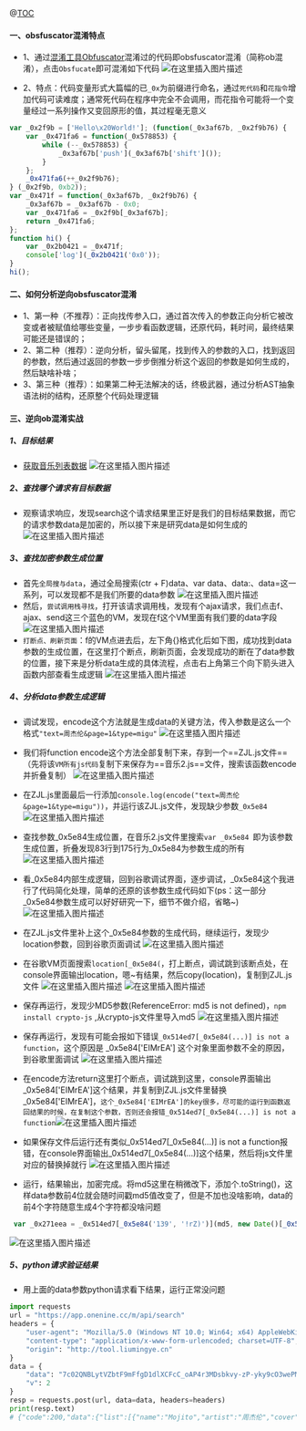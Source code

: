 @[TOC](目录)
#### 一、obsfuscator混淆特点
- 1、通过[混淆工具Obfuscator](https://obfuscator.io/)混淆过的代码即obsfuscator混淆（简称ob混淆），点击`Obsfucate`即可混淆如下代码
![在这里插入图片描述](https://img-blog.csdnimg.cn/20200927082128390.png?x-oss-process=image/watermark,type_ZmFuZ3poZW5naGVpdGk,shadow_10,text_aHR0cHM6Ly9ibG9nLmNzZG4ubmV0L3dlaXhpbl80MzQxMTU4NQ==,size_16,color_FFFFFF,t_70#pic_center)

- 2、特点：代码变量形式大篇幅的已`_0x`为前缀进行命名，通过`死代码`和`花指令`增加代码可读难度；通常死代码在程序中完全不会调用，而花指令可能将一个变量经过一系列操作又变回原形的值，其过程毫无意义
```javascript
var _0x2f9b = ['Hello\x20World!']; (function(_0x3af67b, _0x2f9b76) {
    var _0x471fa6 = function(_0x578853) {
        while (--_0x578853) {
            _0x3af67b['push'](_0x3af67b['shift']());
        }
    };
    _0x471fa6(++_0x2f9b76);
} (_0x2f9b, 0xb2));
var _0x471f = function(_0x3af67b, _0x2f9b76) {
    _0x3af67b = _0x3af67b - 0x0;
    var _0x471fa6 = _0x2f9b[_0x3af67b];
    return _0x471fa6;
};
function hi() {
    var _0x2b0421 = _0x471f;
    console['log'](_0x2b0421('0x0'));
}
hi();
```
#### 二、如何分析逆向obsfuscator混淆
- 1、第一种（不推荐）：正向找传参入口，通过首次传入的参数正向分析它被改变或者被赋值给哪些变量，一步步看函数逻辑，还原代码，耗时间，最终结果可能还是错误的；
- 2、第二种（推荐）：逆向分析，留头留尾，找到传入的参数的入口，找到返回的参数，然后通过返回的参数一步步倒推分析这个返回的参数是如何生成的，然后缺啥补啥；
- 3、第三种（推荐）：如果第二种无法解决的话，终极武器，通过分析AST抽象语法树的结构，还原整个代码处理逻辑
#### 三、逆向ob混淆实战
##### 1、目标结果
- [获取音乐列表数据](http://tool.liumingye.cn/music/?page=audioPage&type=migu&name=%E5%91%A8%E6%9D%B0%E4%BC%A6)
![在这里插入图片描述](https://img-blog.csdnimg.cn/20200928072054947.png?x-oss-process=image/watermark,type_ZmFuZ3poZW5naGVpdGk,shadow_10,text_aHR0cHM6Ly9ibG9nLmNzZG4ubmV0L3dlaXhpbl80MzQxMTU4NQ==,size_16,color_FFFFFF,t_70#pic_center)
##### 2、查找哪个请求有目标数据
- 观察请求响应，发现search这个请求结果里正好是我们的目标结果数据，而它的请求参数data是加密的，所以接下来是研究data是如何生成的
![在这里插入图片描述](https://img-blog.csdnimg.cn/2020092807264466.png?x-oss-process=image/watermark,type_ZmFuZ3poZW5naGVpdGk,shadow_10,text_aHR0cHM6Ly9ibG9nLmNzZG4ubmV0L3dlaXhpbl80MzQxMTU4NQ==,size_16,color_FFFFFF,t_70#pic_center)
##### 3、查找加密参数生成位置
- 首先`全局搜与data`，通过全局搜索(ctr + F)data、var data、data:、data=这一系列，可以发现都不是我们所要的data参数
![在这里插入图片描述](https://img-blog.csdnimg.cn/20200928073334960.png?x-oss-process=image/watermark,type_ZmFuZ3poZW5naGVpdGk,shadow_10,text_aHR0cHM6Ly9ibG9nLmNzZG4ubmV0L3dlaXhpbl80MzQxMTU4NQ==,size_16,color_FFFFFF,t_70#pic_center)
- 然后，`尝试调用栈寻找`，打开该请求调用栈，发现有个ajax请求，我们点击f、ajax、send这三个蓝色的VM，发现在f这个VM里面有我们要的data字段
![在这里插入图片描述](https://img-blog.csdnimg.cn/20200928073850938.png?x-oss-process=image/watermark,type_ZmFuZ3poZW5naGVpdGk,shadow_10,text_aHR0cHM6Ly9ibG9nLmNzZG4ubmV0L3dlaXhpbl80MzQxMTU4NQ==,size_16,color_FFFFFF,t_70#pic_center)
- `打断点、刷新页面`：f的VM点进去后，左下角{}格式化后如下图，成功找到data参数的生成位置，在这里打个断点，刷新页面，会发现成功的断在了data参数的位置，接下来是分析data生成的具体流程，点击右上角第三个向下箭头进入函数内部查看生成逻辑
![在这里插入图片描述](https://img-blog.csdnimg.cn/2020092807440846.png?x-oss-process=image/watermark,type_ZmFuZ3poZW5naGVpdGk,shadow_10,text_aHR0cHM6Ly9ibG9nLmNzZG4ubmV0L3dlaXhpbl80MzQxMTU4NQ==,size_16,color_FFFFFF,t_70#pic_center)
##### 4、分析data参数生成逻辑
- 调试发现，encode这个方法就是生成data的关键方法，传入参数是这么一个格式`"text=周杰伦&page=1&type=migu"` 
![在这里插入图片描述](https://img-blog.csdnimg.cn/20200928074814637.png?x-oss-process=image/watermark,type_ZmFuZ3poZW5naGVpdGk,shadow_10,text_aHR0cHM6Ly9ibG9nLmNzZG4ubmV0L3dlaXhpbl80MzQxMTU4NQ==,size_16,color_FFFFFF,t_70#pic_center)
- 我们将function encode这个方法全部复制下来，存到一个==ZJL.js文件==（先将该`VM所有js代码`复制下来保存为==音乐2.js==文件，搜索该函数encode并折叠复制）
![在这里插入图片描述](https://img-blog.csdnimg.cn/20200928075427911.png?x-oss-process=image/watermark,type_ZmFuZ3poZW5naGVpdGk,shadow_10,text_aHR0cHM6Ly9ibG9nLmNzZG4ubmV0L3dlaXhpbl80MzQxMTU4NQ==,size_16,color_FFFFFF,t_70#pic_center)
- 在ZJL.js里面最后一行添加`console.log(encode("text=周杰伦&page=1&type=migu"))`，并运行该ZJL.js文件，发现缺少参数`_0x5e84`
![在这里插入图片描述](https://img-blog.csdnimg.cn/20200928075705109.png?x-oss-process=image/watermark,type_ZmFuZ3poZW5naGVpdGk,shadow_10,text_aHR0cHM6Ly9ibG9nLmNzZG4ubmV0L3dlaXhpbl80MzQxMTU4NQ==,size_16,color_FFFFFF,t_70#pic_center)
- 查找参数_0x5e84生成位置，在音乐2.js文件里搜索`var _0x5e84 `即为该参数生成位置，折叠发现83行到175行为_0x5e84为参数生成的所有
![在这里插入图片描述](https://img-blog.csdnimg.cn/20200928080242857.png?x-oss-process=image/watermark,type_ZmFuZ3poZW5naGVpdGk,shadow_10,text_aHR0cHM6Ly9ibG9nLmNzZG4ubmV0L3dlaXhpbl80MzQxMTU4NQ==,size_16,color_FFFFFF,t_70#pic_center)
- 看_0x5e84内部生成逻辑，回到谷歌调试界面，逐步调试，_0x5e84这个我进行了代码简化处理，简单的还原的该参数生成代码如下(ps：这一部分_0x5e84参数生成可以好好研究一下，细节不做介绍，省略~)
![在这里插入图片描述](https://img-blog.csdnimg.cn/20200928080757637.png#pic_center)
- 在ZJL.js文件里补上这个_0x5e84参数的生成代码，继续运行，发现少location参数，回到谷歌页面调试
![在这里插入图片描述](https://img-blog.csdnimg.cn/20200928080922630.png?x-oss-process=image/watermark,type_ZmFuZ3poZW5naGVpdGk,shadow_10,text_aHR0cHM6Ly9ibG9nLmNzZG4ubmV0L3dlaXhpbl80MzQxMTU4NQ==,size_16,color_FFFFFF,t_70#pic_center)
- 在谷歌VM页面搜索`location[_0x5e84(`，打上断点，调试跳到该断点处，在console界面输出location，嗯~有结果，然后copy(location)，复制到ZJL.js文件
![在这里插入图片描述](https://img-blog.csdnimg.cn/20200928081438516.png?x-oss-process=image/watermark,type_ZmFuZ3poZW5naGVpdGk,shadow_10,text_aHR0cHM6Ly9ibG9nLmNzZG4ubmV0L3dlaXhpbl80MzQxMTU4NQ==,size_16,color_FFFFFF,t_70#pic_center)
![在这里插入图片描述](https://img-blog.csdnimg.cn/20200928081815903.png?x-oss-process=image/watermark,type_ZmFuZ3poZW5naGVpdGk,shadow_10,text_aHR0cHM6Ly9ibG9nLmNzZG4ubmV0L3dlaXhpbl80MzQxMTU4NQ==,size_16,color_FFFFFF,t_70#pic_center)
- 保存再运行，发现少MD5参数(ReferenceError: md5 is not defined)，`npm install crypto-js` ,从crypto-js文件里导入md5
![在这里插入图片描述](https://img-blog.csdnimg.cn/20200928082149675.png?x-oss-process=image/watermark,type_ZmFuZ3poZW5naGVpdGk,shadow_10,text_aHR0cHM6Ly9ibG9nLmNzZG4ubmV0L3dlaXhpbl80MzQxMTU4NQ==,size_16,color_FFFFFF,t_70#pic_center)
- 保存再运行，发现有可能会报如下错误`_0x514ed7[_0x5e84(...)] is not a function`，这个原因是 _0x5e84['EIMrEA'] 这个对象里面参数不全的原因，到谷歌里面调试
![在这里插入图片描述](https://img-blog.csdnimg.cn/2020092808230348.png?x-oss-process=image/watermark,type_ZmFuZ3poZW5naGVpdGk,shadow_10,text_aHR0cHM6Ly9ibG9nLmNzZG4ubmV0L3dlaXhpbl80MzQxMTU4NQ==,size_16,color_FFFFFF,t_70#pic_center)
- 在encode方法return这里打个断点，调试跳到这里，console界面输出_0x5e84['EIMrEA']这个结果，并复制到ZJL.js文件里替换_0x5e84['EIMrEA']，`这个_0x5e84['EIMrEA']的key很多，尽可能的运行到函数返回结果的时候，在复制这个参数，否则还会报错_0x514ed7[_0x5e84(...)] is not a function`![在这里插入图片描述](https://img-blog.csdnimg.cn/202009280826232.png?x-oss-process=image/watermark,type_ZmFuZ3poZW5naGVpdGk,shadow_10,text_aHR0cHM6Ly9ibG9nLmNzZG4ubmV0L3dlaXhpbl80MzQxMTU4NQ==,size_16,color_FFFFFF,t_70#pic_center)
- 如果保存文件后运行还有类似_0x514ed7[_0x5e84(...)] is not a function报错，在console界面输出_0x514ed7[_0x5e84(...)]这个结果，然后将js文件里对应的替换掉就行
![在这里插入图片描述](https://img-blog.csdnimg.cn/20200928083302873.png?x-oss-process=image/watermark,type_ZmFuZ3poZW5naGVpdGk,shadow_10,text_aHR0cHM6Ly9ibG9nLmNzZG4ubmV0L3dlaXhpbl80MzQxMTU4NQ==,size_16,color_FFFFFF,t_70#pic_center)

- 运行，结果输出，加密完成。将md5这里在稍微改下，添加个.toString()，这样data参数前4位就会随时间戳md5值改变了，但是不加也没啥影响，data的前4个字符随意生成4个字符都没啥问题
```javascript
 var _0x271eea = _0x514ed7[_0x5e84('139', '!rZ)')](md5, new Date()[_0x5e84('13a', '*OHJ')]().toString())
```


![在这里插入图片描述](https://img-blog.csdnimg.cn/20200928204130857.png?x-oss-process=image/watermark,type_ZmFuZ3poZW5naGVpdGk,shadow_10,text_aHR0cHM6Ly9ibG9nLmNzZG4ubmV0L3dlaXhpbl80MzQxMTU4NQ==,size_16,color_FFFFFF,t_70#pic_center)
##### 5、python请求验证结果
- 用上面的data参数python请求看下结果，运行正常没问题
```python
import requests
url = "https://app.onenine.cc/m/api/search"
headers = {
    "user-agent": "Mozilla/5.0 (Windows NT 10.0; Win64; x64) AppleWebKit/537.36 (KHTML, like Gecko) Chrome/79.0.3945.88 Safari/537.36",
    "content-type": "application/x-www-form-urlencoded; charset=UTF-8",
    "origin": "http://tool.liumingye.cn"
}
data = {
    "data": "7c02QNBLytVZbtF9mFfgD1dlXCFcC_oAP4r3MDsbkvy-zP-yky9cO3wePMzVl9KMZpX9IrZwPNfDFXzu",
    "v": 2
}
resp = requests.post(url, data=data, headers=headers)
print(resp.text)
# {"code":200,"data":{"list":[{"name":"Mojito","artist":"周杰伦","cover":"https:\/\/d.musicapp.migu.cn\/prod\/file-service\/file-down\/b1899d500dda5db2da11df3efc89cba6\/e3560570c1b19ea53519dbd47d3fde5d\/8ed94c012087b2cfa2dd458ed1d6f2a5","lrc":"https:\/\/app.onenine.cc\/m\/api\/lrc\/migu\/id\/7f80Gqg7MI0Nt3uN8QyKpUhbr_8UEtmpocRXl4Fu1oK_LwpBorGmSmlUDja8kgZxjjJMEwR_8y8q1lmRtdEl-WE7adhOG63i5n2osiyB6W5Ra49y9uQW49Nmgrlu0Yqn3jC6gb62dcMXJ5aSMNXLFuUeXFIsv1E1equqwJ0pBg","url_m4a":"http:\/\/218.205.239.34\/MIGUM2.0\/v1.0\/content\/sub\/listenSong.do?toneFlag=LQ&netType=00&copyrightId=0&contentId=600907000009041441&resourceType=2&channel=0","url_128":"http:\/\/218.205.239.34\/MIGUM2.0\/v1.0\/content\/sub\/listenSong.do?toneFlag=PQ&netType=00&copyrightId=0&contentId=600907000009041441&resourceType=2&channel=0","url_320":"http:\/\/218.205.239.34\/MIGUM2.0\/v1.0\/content\/sub\/listenSong.do?toneFlag=HQ&netType=00&copyrightId=0&contentId=600907000009041441&resourceType=2&channel=0","url_flac":"http:\/\/218.205.239.34\/MIGUM2.0\/v1.0\/content\/sub\/listenSong.do?toneFlag=SQ&netType=00&copyrightId=0&contentId=600907000009041441&resourceType=E&channel=0","url":"http:\/\/218.205.239.34\/MIGUM2.0\/v1.0\/content\/sub\/listenSong.do?toneFlag=LQ&netType=00&copyrightId=0&contentId=600907000009041441&resourceType=2&channel=0"},{"name":"晴天","artist":"周杰伦","cover":"https:\/\/d.musicapp.migu.cn\/prod\/file-service\/file-down\/b1899d500dda5db2da11df3efc89cba6\/568dd7638e79b17d6c2551e3a7513ef8\/99288c5962ce4a7db1e3641b900ef7a8","lrc":"https:\/\/app.onenine.cc\/m\/api\/lrc\/migu\/id\/f144MlguvTVNfxfYNhoTbnv5ahO96BPjbKFxCShc9ioCxzoovhamI9PxT3881IMwDIo39vPE8fzbaSCGLwNpvKJgBrvqykr0Wtpioh6KXAnJ5LThjs56zJQu86_KMJZZOKUWs29uealayNs1HiUiG8Cx7JoiHIUYAgroZucM-g","url_m4a":"http:\/\/218.205.239.34\/MIGUM2.0\/v1.0\/content\/sub\/listenSong.do?toneFlag=LQ&netType=00&copyrightId=0&contentId=600902000006889366&resourceType=2&channel=0","url_128":"http:\/\/218.205.239.34\/MIGUM2.0\/v1.0\/content\/sub\/listenSong.do?toneFlag=PQ&netType=00&copyrightId=0&contentId=600902000006889366&resourceType=2&channel=0","url_320":"http:\/\/218.205.239.34\/MIGUM2.0\/v1.0\/content\/sub\/listenSong.do?toneFlag=HQ&netType=00&copyrightId=0&contentId=600902000006889366&resourceType=2&channel=0","url_flac":"http:\/\/218.205.239.34\/MIGUM2.0\/v1.0\/content\/sub\/listenSong.do?toneFlag=SQ&netType=00&copyrightId=0&contentId=600902000006889366&resourceType=E&channel=0","url":"http:\/\/218.205.239.34\/MIGUM2.0\/v1.0\/content\/sub\/listenSong.do?toneFlag=LQ&netType=00&copyrightId=0&contentId=600902000006889366&resourceType=2&channel=0"},{"name":"一路向北 (电影《头文字Ｄ》插曲)","artist":"周杰伦","cover":"https:\/\/d.musicapp.migu.cn\/prod\/file-service\/file-down\/b1899d500dda5db2da11df3efc89cba6\/5513f311e612912ed77276103466308a\/db38d1139af153c0784b28615291b51c","lrc":"https:\/\/app.onenine.cc\/m\/api\/lrc\/migu\/id\/b777orZMMAxfcMGnysvkHG-qjevsJkQAmh0Ilif2zqzWSkIJw160qliT0I4TNEI_P3h0ZHSEGTwlif5woeaO5czmcDLSu9cPq63K50ty_bZSlMN5_1mvTg8zFIxkY3IHtpI687Ruaic4EZaEM2M0VKJUsc77KEgXyBp9WgWXdQ","url_m4a":"http:\/\/218.205.239.34\/MIGUM2.0\/v1.0\/content\/sub\/listenSong.do?toneFlag=LQ&netType=00&copyrightId=0&contentId=600902000006889222&resourceType=2&channel=0","url_128":"http:\/\/218.205.239.34\/MIGUM2.0\/v1.0\/content\/sub\/listenSong.do?toneFlag=PQ&netType=00&copyrightId=0&contentId=600902000006889222&resourceType=2&channel=0","url_320":"http:\/\/218.205.239.34\/MIGUM2.0\/v1.0\/content\/sub\/listenSong.do?toneFlag=HQ&netType=00&copyrightId=0&contentId=600902000006889222&resourceType=2&channel=0","url_flac":"http:\/\/218.205.239.34\/MIGUM2.0\/v1.0\/content\/sub\/listenSong.do?toneFlag=SQ&netType=00&copyrightId=0&contentId=600902000006889222&resourceType=E&channel=0","url":"http:\/\/218.205.239.34\/MIGUM2.0\/v1.0\/content\/sub\/listenSong.do?toneFlag=LQ&netType=00&copyrightId=0&contentId=600902000006889222&resourceType=2&channel=0"},{"name":"以父之名","artist":"周杰伦","cover":"https:\/\/d.musicapp.migu.cn\/prod\/file-service\/file-down\/b1899d500dda5db2da11df3efc89cba6\/4cd7ac8a008252365d2716fa54e5c9d6\/11a1b2b78e0417976b91f01c73cd815d","lrc":"https:\/\/app.onenine.cc\/m\/api\/lrc\/migu\/id\/89acf9X4UGP_4ytu2xRjh5jbRIxHexoulV-1EVNv92bsV8VQ422oroCFAH6Qu96appYA41UMuCp2uxI9Jo3knByuLZHsoUboe68AbCLVYRAvWqZPmxM8BHDr5e4UNGD6xOlEaHzWbhLQ7QHfdV15-Iq4kssEOxtDRhMfiv74Pw","url_m4a":"http:\/\/218.205.239.34\/MIGUM2.0\/v1.0\/content\/sub\/listenSong.do?toneFlag=LQ&netType=00&copyrightId=0&contentId=600902000006889374&resourceType=2&channel=0","url_128":"http:\/\/218.205.239.34\/MIGUM2.0\/v1.0\/content\/sub\/listenSong.do?toneFlag=PQ&netType=00&copyrightId=0&contentId=600902000006889374&resourceType=2&channel=0","url_320":"http:\/\/218.205.239.34\/MIGUM2.0\/v1.0\/content\/sub\/listenSong.do?toneFlag=HQ&netType=00&copyrightId=0&contentId=600902000006889374&resourceType=2&channel=0","url_flac":"http:\/\/218.205.239.34\/MIGUM2.0\/v1.0\/content\/sub\/listenSong.do?toneFlag=SQ&netType=00&copyrightId=0&contentId=600902000006889374&resourceType=E&channel=0","url":"http:\/\/218.205.239.34\/MIGUM2.0\/v1.0\/content\/sub\/listenSong.do?toneFlag=LQ&netType=00&copyrightId=0&contentId=600902000006889374&resourceType=2&channel=0"},{"name":"布拉格广场(电视剧《Hi上班女郎》插曲)","artist":"蔡依林,周杰伦","cover":"https:\/\/d.musicapp.migu.cn\/prod\/file-service\/file-down\/b1899d500dda5db2da11df3efc89cba6\/7985b2c25063613a3be1ccc02c62cd18\/0a94b6a698f2c4af7c5f55850fb13f16","lrc":"https:\/\/app.onenine.cc\/m\/api\/lrc\/migu\/id\/51fdMoqF47CbN3GF6p9CQBjdffoMHf6DiqFuY_SvOT38CusJbsIw02R-2dGeWEanXgymMQBkEEvKmhXivxoU5Yefq0h5KIh_9Ml42QxSvmDoXYwbJDUjBF32rBVmsYiRRAByhSvm7GjbFUx1QHCWox1isbU3OQnCO1eZpzmN_w","url_m4a":"http:\/\/218.205.239.34\/MIGUM2.0\/v1.0\/content\/sub\/listenSong.do?toneFlag=LQ&netType=00&copyrightId=0&contentId=600913000005150520&resourceType=2&channel=0","url_128":"http:\/\/218.205.239.34\/MIGUM2.0\/v1.0\/content\/sub\/listenSong.do?toneFlag=PQ&netType=00&copyrightId=0&contentId=600913000005150520&resourceType=2&channel=0","url_320":"http:\/\/218.205.239.34\/MIGUM2.0\/v1.0\/content\/sub\/listenSong.do?toneFlag=HQ&netType=00&copyrightId=0&contentId=600913000005150520&resourceType=2&channel=0","url_flac":"http:\/\/218.205.239.34\/MIGUM2.0\/v1.0\/content\/sub\/listenSong.do?toneFlag=SQ&netType=00&copyrightId=0&contentId=600913000005150520&resourceType=E&channel=0","url":"http:\/\/218.205.239.34\/MIGUM2.0\/v1.0\/content\/sub\/listenSong.do?toneFlag=LQ&netType=00&copyrightId=0&contentId=600913000005150520&resourceType=2&channel=0"},{"name":"晴天(3D Audio)","artist":"周杰伦","cover":"https:\/\/d.musicapp.migu.cn\/prod\/file-service\/file-down\/b1899d500dda5db2da11df3efc89cba6\/218783e214ca8b3b98d877b0282f7406\/ebae9d8eaf13768cddc7d9ce91e38b8b","lrc":"https:\/\/app.onenine.cc\/m\/api\/lrc\/migu\/id\/88c10PbmD4j7Nix8IFdHvFwj1pAWw1aCxVHL60gxadKCUFPTKFPTXRo204BNIS4cED86Csj0QSxVkUgWU78YFkRQtsIJcXVZg-vRGTv7DH-fqEKaG7IolWwohCzD8N7LAUgpHrKMC66iprrE6wOJCAGfn0cAR7Ej6wT416dbww","url_320":"http:\/\/218.205.239.34\/MIGUM2.0\/v1.0\/content\/sub\/listenSong.do?toneFlag=HQ&netType=00&copyrightId=0&contentId=600913000009222422&resourceType=2&channel=0","url":"http:\/\/218.205.239.34\/MIGUM2.0\/v1.0\/content\/sub\/listenSong.do?toneFlag=HQ&netType=00&copyrightId=0&contentId=600913000009222422&resourceType=2&channel=0"},{"name":"以父之名(3D Audio)","artist":"周杰伦","cover":"https:\/\/d.musicapp.migu.cn\/prod\/file-service\/file-down\/b1899d500dda5db2da11df3efc89cba6\/218783e214ca8b3b98d877b0282f7406\/ebae9d8eaf13768cddc7d9ce91e38b8b","lrc":"https:\/\/app.onenine.cc\/m\/api\/lrc\/migu\/id\/3f375wzt5wHvkck0SzMLGcB9CocLzt6q4bP0E5hayPQ_bDpf-WoVt7Nm8TLnrnTDyBAtkkhfUw3V47bmhsVl8UgSBMgbopOGDNm3_v61ZuKGO7p68dTFqdwNqe1dpb_u-LT38nuoExldDAGOtU7jgJe2-ZRWb89xEXfhl_T4IQ","url_320":"http:\/\/218.205.239.34\/MIGUM2.0\/v1.0\/content\/sub\/listenSong.do?toneFlag=HQ&netType=00&copyrightId=0&contentId=600913000009280188&resourceType=2&channel=0","url":"http:\/\/218.205.239.34\/MIGUM2.0\/v1.0\/content\/sub\/listenSong.do?toneFlag=HQ&netType=00&copyrightId=0&contentId=600913000009280188&resourceType=2&channel=0"},{"name":"园游会","artist":"周杰伦","cover":"https:\/\/d.musicapp.migu.cn\/prod\/file-service\/file-down\/b1899d500dda5db2da11df3efc89cba6\/5513f311e612912ed77276103466308a\/94b7deddffa6bf237863047fbc03e7f0","lrc":"https:\/\/app.onenine.cc\/m\/api\/lrc\/migu\/id\/4fc6sJqHnMNoCS54hwN2f2UuHFkNHtn7SUQ9Lo22vs0cxO7kBiWh1Y0BwCBtrH6J_N4Wj5813FqvMr-2FGsfBftrtIvAQr2Ibjxv-cum-JYGptoG7bD3PMtxALdoNJdkSyw4Dep9ganRA3jfRfewcjV91uwMOVg1DkQqYylWuw","url_m4a":"http:\/\/218.205.239.34\/MIGUM2.0\/v1.0\/content\/sub\/listenSong.do?toneFlag=LQ&netType=00&copyrightId=0&contentId=600902000006889290&resourceType=2&channel=0","url_128":"http:\/\/218.205.239.34\/MIGUM2.0\/v1.0\/content\/sub\/listenSong.do?toneFlag=PQ&netType=00&copyrightId=0&contentId=600902000006889290&resourceType=2&channel=0","url_320":"http:\/\/218.205.239.34\/MIGUM2.0\/v1.0\/content\/sub\/listenSong.do?toneFlag=HQ&netType=00&copyrightId=0&contentId=600902000006889290&resourceType=2&channel=0","url_flac":"http:\/\/218.205.239.34\/MIGUM2.0\/v1.0\/content\/sub\/listenSong.do?toneFlag=SQ&netType=00&copyrightId=0&contentId=600902000006889290&resourceType=E&channel=0","url":"http:\/\/218.205.239.34\/MIGUM2.0\/v1.0\/content\/sub\/listenSong.do?toneFlag=LQ&netType=00&copyrightId=0&contentId=600902000006889290&resourceType=2&channel=0"},{"name":"稻香","artist":"周杰伦","cover":"https:\/\/d.musicapp.migu.cn\/prod\/file-service\/file-down\/b1899d500dda5db2da11df3efc89cba6\/5513f311e612912ed77276103466308a\/5145c5ce8c4f080a95bd4e6f99c707ea","lrc":"https:\/\/app.onenine.cc\/m\/api\/lrc\/migu\/id\/b9146E7bxElPfMpzSU9IrtASP84nQyXUefAk0d5Gib44tgLQ1xua4oVrhjnqM0VvdY1gnWlbbB0XRSUWBq0d5S5avH2YU6xoMPCJptVnz-XyUEWJdQgZ3icb7tB3djPhgOn6gi3bTJPz_S46V2XEO7tFWC51JE17yoy8w_MULQ","url_m4a":"http:\/\/218.205.239.34\/MIGUM2.0\/v1.0\/content\/sub\/listenSong.do?toneFlag=LQ&netType=00&copyrightId=0&contentId=600902000006889010&resourceType=2&channel=0","url_128":"http:\/\/218.205.239.34\/MIGUM2.0\/v1.0\/content\/sub\/listenSong.do?toneFlag=PQ&netType=00&copyrightId=0&contentId=600902000006889010&resourceType=2&channel=0","url_320":"http:\/\/218.205.239.34\/MIGUM2.0\/v1.0\/content\/sub\/listenSong.do?toneFlag=HQ&netType=00&copyrightId=0&contentId=600902000006889010&resourceType=2&channel=0","url_flac":"http:\/\/218.205.239.34\/MIGUM2.0\/v1.0\/content\/sub\/listenSong.do?toneFlag=SQ&netType=00&copyrightId=0&contentId=600902000006889010&resourceType=E&channel=0","url":"http:\/\/218.205.239.34\/MIGUM2.0\/v1.0\/content\/sub\/listenSong.do?toneFlag=LQ&netType=00&copyrightId=0&contentId=600902000006889010&resourceType=2&channel=0"},{"name":"等你下课(with 杨瑞代)","artist":"周杰伦","cover":"https:\/\/d.musicapp.migu.cn\/prod\/file-service\/file-down\/b1899d500dda5db2da11df3efc89cba6\/d6ac70e448ff3cd5d545cf44d0d7a2c0\/bbfb67141bc2001815417ec2236723d4","lrc":"https:\/\/app.onenine.cc\/m\/api\/lrc\/migu\/id\/70cdzDBJrZobhXAz9e9WLQQSXJshPY5eCT_VXmWkv8dGcxZMoapJcSia8Fup_ChFAOVfVArjMsmnN9UZA6qI5Eg9iYNJKIlQc-oyIQU2Ojb0IFGBrbJVe77xeVWpjN-Y6qChl925bu6MuTPQWxEj6ueHLIJjG0M4-LfGRdADpA","url_m4a":"http:\/\/218.205.239.34\/MIGUM2.0\/v1.0\/content\/sub\/listenSong.do?toneFlag=LQ&netType=00&copyrightId=0&contentId=600908000006663347&resourceType=2&channel=0","url_128":"http:\/\/218.205.239.34\/MIGUM2.0\/v1.0\/content\/sub\/listenSong.do?toneFlag=PQ&netType=00&copyrightId=0&contentId=600908000006663347&resourceType=2&channel=0","url_320":"http:\/\/218.205.239.34\/MIGUM2.0\/v1.0\/content\/sub\/listenSong.do?toneFlag=HQ&netType=00&copyrightId=0&contentId=600908000006663347&resourceType=2&channel=0","url_flac":"http:\/\/218.205.239.34\/MIGUM2.0\/v1.0\/content\/sub\/listenSong.do?toneFlag=SQ&netType=00&copyrightId=0&contentId=600908000006663347&resourceType=E&channel=0","url":"http:\/\/218.205.239.34\/MIGUM2.0\/v1.0\/content\/sub\/listenSong.do?toneFlag=LQ&netType=00&copyrightId=0&contentId=600908000006663347&resourceType=2&channel=0"},{"name":"七里香","artist":"周杰伦","cover":"https:\/\/d.musicapp.migu.cn\/prod\/file-service\/file-down\/b1899d500dda5db2da11df3efc89cba6\/4cd7ac8a008252365d2716fa54e5c9d6\/11a1b2b78e0417976b91f01c73cd815d","lrc":"https:\/\/app.onenine.cc\/m\/api\/lrc\/migu\/id\/f16cWqhGwR-1H3VjZZaCe_GK87SWJT7M9jd9CfHoKm77YeQQsKRu0PwrvsB2Ro5urAXJlI1brO4WeuzQmtQS7Kgh-F31zHnSplPAtvoFcQ-sc3od33nbkrSnEoQiTeYwLVCdLpJzp1ORIfCig7r7X8hzZeKHWSok-QHnID59PA","url_m4a":"http:\/\/218.205.239.34\/MIGUM2.0\/v1.0\/content\/sub\/listenSong.do?toneFlag=LQ&netType=00&copyrightId=0&contentId=600902000006889322&resourceType=2&channel=0","url_128":"http:\/\/218.205.239.34\/MIGUM2.0\/v1.0\/content\/sub\/listenSong.do?toneFlag=PQ&netType=00&copyrightId=0&contentId=600902000006889322&resourceType=2&channel=0","url_320":"http:\/\/218.205.239.34\/MIGUM2.0\/v1.0\/content\/sub\/listenSong.do?toneFlag=HQ&netType=00&copyrightId=0&contentId=600902000006889322&resourceType=2&channel=0","url_flac":"http:\/\/218.205.239.34\/MIGUM2.0\/v1.0\/content\/sub\/listenSong.do?toneFlag=SQ&netType=00&copyrightId=0&contentId=600902000006889322&resourceType=E&channel=0","url":"http:\/\/218.205.239.34\/MIGUM2.0\/v1.0\/content\/sub\/listenSong.do?toneFlag=LQ&netType=00&copyrightId=0&contentId=600902000006889322&resourceType=2&channel=0"},{"name":"开不了口","artist":"周杰伦","cover":"https:\/\/d.musicapp.migu.cn\/prod\/file-service\/file-down\/b1899d500dda5db2da11df3efc89cba6\/5513f311e612912ed77276103466308a\/6d68452981f8e9599b02066777fc1c61","lrc":"https:\/\/app.onenine.cc\/m\/api\/lrc\/migu\/id\/102dSHItEGe4G3x7hq6nYCy71qELD4xLNxw7M9HWV4qQU-mmpvHowJYZEWThXqbTWbeh7MgNc7lRq0UPs8YkH8NupA8jVkXz8kftHp_Crl6YdjX5__-3FeaLGukKxhrweSMuf14qI-sHOQm8Xc3m6lpR16nDK6B1Fbmr3Npm5g","url_m4a":"http:\/\/218.205.239.34\/MIGUM2.0\/v1.0\/content\/sub\/listenSong.do?toneFlag=LQ&netType=00&copyrightId=0&contentId=600902000006889450&resourceType=2&channel=0","url_128":"http:\/\/218.205.239.34\/MIGUM2.0\/v1.0\/content\/sub\/listenSong.do?toneFlag=PQ&netType=00&copyrightId=0&contentId=600902000006889450&resourceType=2&channel=0","url_320":"http:\/\/218.205.239.34\/MIGUM2.0\/v1.0\/content\/sub\/listenSong.do?toneFlag=HQ&netType=00&copyrightId=0&contentId=600902000006889450&resourceType=2&channel=0","url_flac":"http:\/\/218.205.239.34\/MIGUM2.0\/v1.0\/content\/sub\/listenSong.do?toneFlag=SQ&netType=00&copyrightId=0&contentId=600902000006889450&resourceType=E&channel=0","url":"http:\/\/218.205.239.34\/MIGUM2.0\/v1.0\/content\/sub\/listenSong.do?toneFlag=LQ&netType=00&copyrightId=0&contentId=600902000006889450&resourceType=2&channel=0"},{"name":"搁浅","artist":"周杰伦","cover":"https:\/\/d.musicapp.migu.cn\/prod\/file-service\/file-down\/b1899d500dda5db2da11df3efc89cba6\/5513f311e612912ed77276103466308a\/94b7deddffa6bf237863047fbc03e7f0","lrc":"https:\/\/app.onenine.cc\/m\/api\/lrc\/migu\/id\/9b6f9bdHIRbtO-5iZmAzRpITMwy3n75fLKdduwzZyGPPJ5j-HXrKaJqWaR8BDWrFlcmmTYnaZl0VNMu3XXzLhClS0f6e7kp6jx8GrG4B6n_6ZQrIGIwk6uPoPuNjogUv-fqcbD-EXwmntHc6NH1sGfE1cd9y__YgAaQQ-gjW5w","url_m4a":"http:\/\/218.205.239.34\/MIGUM2.0\/v1.0\/content\/sub\/listenSong.do?toneFlag=LQ&netType=00&copyrightId=0&contentId=600902000006889306&resourceType=2&channel=0","url_128":"http:\/\/218.205.239.34\/MIGUM2.0\/v1.0\/content\/sub\/listenSong.do?toneFlag=PQ&netType=00&copyrightId=0&contentId=600902000006889306&resourceType=2&channel=0","url_320":"http:\/\/218.205.239.34\/MIGUM2.0\/v1.0\/content\/sub\/listenSong.do?toneFlag=HQ&netType=00&copyrightId=0&contentId=600902000006889306&resourceType=2&channel=0","url_flac":"http:\/\/218.205.239.34\/MIGUM2.0\/v1.0\/content\/sub\/listenSong.do?toneFlag=SQ&netType=00&copyrightId=0&contentId=600902000006889306&resourceType=E&channel=0","url":"http:\/\/218.205.239.34\/MIGUM2.0\/v1.0\/content\/sub\/listenSong.do?toneFlag=LQ&netType=00&copyrightId=0&contentId=600902000006889306&resourceType=2&channel=0"},{"name":"花海","artist":"周杰伦","cover":"https:\/\/d.musicapp.migu.cn\/prod\/file-service\/file-down\/b1899d500dda5db2da11df3efc89cba6\/5513f311e612912ed77276103466308a\/5145c5ce8c4f080a95bd4e6f99c707ea","lrc":"https:\/\/app.onenine.cc\/m\/api\/lrc\/migu\/id\/4eda_ztaNy4yzgLpWo1TiCHaVk5YbpLj2Bx0C6M72b3qhGkNNT3lckStAc_5yrv2hXqckFNc5-pDIBDdpcbGrWRi1ymKdInouFEfuU9ujeSIYfDtySNFRaQWxPrMrcGl20XKrS0wlgl-UJEJcpneKmepHrNj4B8xo-agh9WqUw","url_m4a":"http:\/\/218.205.239.34\/MIGUM2.0\/v1.0\/content\/sub\/listenSong.do?toneFlag=LQ&netType=00&copyrightId=0&contentId=600902000006889042&resourceType=2&channel=0","url_128":"http:\/\/218.205.239.34\/MIGUM2.0\/v1.0\/content\/sub\/listenSong.do?toneFlag=PQ&netType=00&copyrightId=0&contentId=600902000006889042&resourceType=2&channel=0","url_320":"http:\/\/218.205.239.34\/MIGUM2.0\/v1.0\/content\/sub\/listenSong.do?toneFlag=HQ&netType=00&copyrightId=0&contentId=600902000006889042&resourceType=2&channel=0","url_flac":"http:\/\/218.205.239.34\/MIGUM2.0\/v1.0\/content\/sub\/listenSong.do?toneFlag=SQ&netType=00&copyrightId=0&contentId=600902000006889042&resourceType=E&channel=0","url":"http:\/\/218.205.239.34\/MIGUM2.0\/v1.0\/content\/sub\/listenSong.do?toneFlag=LQ&netType=00&copyrightId=0&contentId=600902000006889042&resourceType=2&channel=0"},{"name":"听妈妈的话","artist":"周杰伦","cover":"https:\/\/d.musicapp.migu.cn\/prod\/file-service\/file-down\/b1899d500dda5db2da11df3efc89cba6\/3a0714a8770ca550e76aabcb1c48fd01\/41565b5f17a051adf74d67628083c2f9","lrc":"https:\/\/app.onenine.cc\/m\/api\/lrc\/migu\/id\/0ef2c5ZlS8F7yCZNVoKy5vmwkx6JquhQs0QvGYVN4N1Lu4eJ68P2JhnZcdLjzDJqF8jkQYk014HWObrS1DvsmYxnJ3438kmfL4U-RKWc7BzLDD9TOQ1txvQFAQbWcRbtpiGgUnSJgdEHj43PHUlMDIdbj0hoL2O6cuPWnvbucQ","url_m4a":"http:\/\/218.205.239.34\/MIGUM2.0\/v1.0\/content\/sub\/listenSong.do?toneFlag=LQ&netType=00&copyrightId=0&contentId=600902000006889206&resourceType=2&channel=0","url_128":"http:\/\/218.205.239.34\/MIGUM2.0\/v1.0\/content\/sub\/listenSong.do?toneFlag=PQ&netType=00&copyrightId=0&contentId=600902000006889206&resourceType=2&channel=0","url_320":"http:\/\/218.205.239.34\/MIGUM2.0\/v1.0\/content\/sub\/listenSong.do?toneFlag=HQ&netType=00&copyrightId=0&contentId=600902000006889206&resourceType=2&channel=0","url_flac":"http:\/\/218.205.239.34\/MIGUM2.0\/v1.0\/content\/sub\/listenSong.do?toneFlag=SQ&netType=00&copyrightId=0&contentId=600902000006889206&resourceType=E&channel=0","url":"http:\/\/218.205.239.34\/MIGUM2.0\/v1.0\/content\/sub\/listenSong.do?toneFlag=LQ&netType=00&copyrightId=0&contentId=600902000006889206&resourceType=2&channel=0"},{"name":"给我一首歌的时间","artist":"周杰伦","cover":"https:\/\/d.musicapp.migu.cn\/prod\/file-service\/file-down\/b1899d500dda5db2da11df3efc89cba6\/5513f311e612912ed77276103466308a\/5145c5ce8c4f080a95bd4e6f99c707ea","lrc":"https:\/\/app.onenine.cc\/m\/api\/lrc\/migu\/id\/0fd047-bSRRG3aB2g3CtCl56kwpbXktBdx3oDDgBHRanYmsjNFZkBsxHY5XIDOkFxK27dHkd_uDHFc7iEPTgxBbrE6bP7s-FzTtVl0URaRjGGBhuckG-qmbH6meFEP-qXZEKDH_9TtbfMSP_8xDs04xaM9jGZOX9VEXTks8NIg","url_m4a":"http:\/\/218.205.239.34\/MIGUM2.0\/v1.0\/content\/sub\/listenSong.do?toneFlag=LQ&netType=00&copyrightId=0&contentId=600902000006889050&resourceType=2&channel=0","url_128":"http:\/\/218.205.239.34\/MIGUM2.0\/v1.0\/content\/sub\/listenSong.do?toneFlag=PQ&netType=00&copyrightId=0&contentId=600902000006889050&resourceType=2&channel=0","url_320":"http:\/\/218.205.239.34\/MIGUM2.0\/v1.0\/content\/sub\/listenSong.do?toneFlag=HQ&netType=00&copyrightId=0&contentId=600902000006889050&resourceType=2&channel=0","url_flac":"http:\/\/218.205.239.34\/MIGUM2.0\/v1.0\/content\/sub\/listenSong.do?toneFlag=SQ&netType=00&copyrightId=0&contentId=600902000006889050&resourceType=E&channel=0","url":"http:\/\/218.205.239.34\/MIGUM2.0\/v1.0\/content\/sub\/listenSong.do?toneFlag=LQ&netType=00&copyrightId=0&contentId=600902000006889050&resourceType=2&channel=0"},{"name":"蒲公英的约定","artist":"周杰伦","cover":"https:\/\/d.musicapp.migu.cn\/prod\/file-service\/file-down\/b1899d500dda5db2da11df3efc89cba6\/7228be0347a2cf256ecbe9a677d0f583\/6c7682c41cd87fb3c576275b672a642c","lrc":"https:\/\/app.onenine.cc\/m\/api\/lrc\/migu\/id\/ad3cV5xApr9zzN82ciAkS-Ss36GQElOeNrImwGNpnFtVwHy4J-zGC2sGCgNzEM9E9oam_EaDRn8x1u00gm-00n-zOIQc_GydGMKiNQVUtqXo1iaE9m3YJYZBCDhqH7xv2FllhqnqsTc6Gn-lu3HUzxuXVoFb8PQppXD3w89RjQ","url_m4a":"http:\/\/218.205.239.34\/MIGUM2.0\/v1.0\/content\/sub\/listenSong.do?toneFlag=LQ&netType=00&copyrightId=0&contentId=600902000006889082&resourceType=2&channel=0","url_128":"http:\/\/218.205.239.34\/MIGUM2.0\/v1.0\/content\/sub\/listenSong.do?toneFlag=PQ&netType=00&copyrightId=0&contentId=600902000006889082&resourceType=2&channel=0","url_320":"http:\/\/218.205.239.34\/MIGUM2.0\/v1.0\/content\/sub\/listenSong.do?toneFlag=HQ&netType=00&copyrightId=0&contentId=600902000006889082&resourceType=2&channel=0","url_flac":"http:\/\/218.205.239.34\/MIGUM2.0\/v1.0\/content\/sub\/listenSong.do?toneFlag=SQ&netType=00&copyrightId=0&contentId=600902000006889082&resourceType=E&channel=0","url":"http:\/\/218.205.239.34\/MIGUM2.0\/v1.0\/content\/sub\/listenSong.do?toneFlag=LQ&netType=00&copyrightId=0&contentId=600902000006889082&resourceType=2&channel=0"},{"name":"夜曲","artist":"周杰伦","cover":"https:\/\/d.musicapp.migu.cn\/prod\/file-service\/file-down\/b1899d500dda5db2da11df3efc89cba6\/5513f311e612912ed77276103466308a\/db38d1139af153c0784b28615291b51c","lrc":"https:\/\/app.onenine.cc\/m\/api\/lrc\/migu\/id\/770aOjebjuqB_eN6WR3QdCRrGxNSbCa5vMEuGREgEN3RK3q_Gif1m8PE8lL888ROX7hdc2r9YdhWCd94ckvAda06v_4KsqFm8uZ1yqMuZ7vE9s3xFwdRgUEj6jWr7aShyP3-3wkjDkWIrBPuepSmPr-S7KkpqA7O4HgOlj_GbQ","url_m4a":"http:\/\/218.205.239.34\/MIGUM2.0\/v1.0\/content\/sub\/listenSong.do?toneFlag=LQ&netType=00&copyrightId=0&contentId=600902000006889266&resourceType=2&channel=0","url_128":"http:\/\/218.205.239.34\/MIGUM2.0\/v1.0\/content\/sub\/listenSong.do?toneFlag=PQ&netType=00&copyrightId=0&contentId=600902000006889266&resourceType=2&channel=0","url_320":"http:\/\/218.205.239.34\/MIGUM2.0\/v1.0\/content\/sub\/listenSong.do?toneFlag=HQ&netType=00&copyrightId=0&contentId=600902000006889266&resourceType=2&channel=0","url_flac":"http:\/\/218.205.239.34\/MIGUM2.0\/v1.0\/content\/sub\/listenSong.do?toneFlag=SQ&netType=00&copyrightId=0&contentId=600902000006889266&resourceType=E&channel=0","url":"http:\/\/218.205.239.34\/MIGUM2.0\/v1.0\/content\/sub\/listenSong.do?toneFlag=LQ&netType=00&copyrightId=0&contentId=600902000006889266&resourceType=2&channel=0"},{"name":"彩虹(电影《命运呼叫转移》片尾曲)","artist":"周杰伦","cover":"https:\/\/d.musicapp.migu.cn\/prod\/file-service\/file-down\/b1899d500dda5db2da11df3efc89cba6\/7228be0347a2cf256ecbe9a677d0f583\/6c7682c41cd87fb3c576275b672a642c","lrc":"https:\/\/app.onenine.cc\/m\/api\/lrc\/migu\/id\/ecbdv3EV7EPqrasdeJnc60mB1O1rpBxtXSIQ14vp_nMJO5eashLLRIDVu7Tijr9TCiF3oLilZ-Qe3bzs6Sc7V8TsDr43TpZPnSGsD-jnkDJ97_gpcrjc-AyDakGHXJULCRyUj3siIQbvLmN-b8AbCWTffDDV-GG9b7Zgrab3rg","url_m4a":"http:\/\/218.205.239.34\/MIGUM2.0\/v1.0\/content\/sub\/listenSong.do?toneFlag=LQ&netType=00&copyrightId=0&contentId=600902000006889094&resourceType=2&channel=0","url_128":"http:\/\/218.205.239.34\/MIGUM2.0\/v1.0\/content\/sub\/listenSong.do?toneFlag=PQ&netType=00&copyrightId=0&contentId=600902000006889094&resourceType=2&channel=0","url_320":"http:\/\/218.205.239.34\/MIGUM2.0\/v1.0\/content\/sub\/listenSong.do?toneFlag=HQ&netType=00&copyrightId=0&contentId=600902000006889094&resourceType=2&channel=0","url_flac":"http:\/\/218.205.239.34\/MIGUM2.0\/v1.0\/content\/sub\/listenSong.do?toneFlag=SQ&netType=00&copyrightId=0&contentId=600902000006889094&resourceType=E&channel=0","url":"http:\/\/218.205.239.34\/MIGUM2.0\/v1.0\/content\/sub\/listenSong.do?toneFlag=LQ&netType=00&copyrightId=0&contentId=600902000006889094&resourceType=2&channel=0"},{"name":"不能说的秘密(电影《不能说的秘密》主题曲)","artist":"周杰伦","cover":"https:\/\/d.musicapp.migu.cn\/prod\/file-service\/file-down\/b1899d500dda5db2da11df3efc89cba6\/ec5a74eb05deb3ede1c58debfda9f64f\/a02e419fb94179bcaf0c5ad70d1ea5fe","lrc":"https:\/\/app.onenine.cc\/m\/api\/lrc\/migu\/id\/425ch63MegNibj7B-HD2q3dUbW80ncjtW9Poco3mcuoVBQwJUoxdIbxhTizWP_Zvj4J3BCJPJBflSyDW-GZMlqBFvkdZGYxko7geyz_YE9TrCar_q_tHkydq5CB5-Gal5L0Se_43zFVFRzbvOaEqDALHz74JELwJgCZKE1wy_g","url_m4a":"http:\/\/218.205.239.34\/MIGUM2.0\/v1.0\/content\/sub\/listenSong.do?toneFlag=LQ&netType=00&copyrightId=0&contentId=600902000006889102&resourceType=2&channel=0","url_128":"http:\/\/218.205.239.34\/MIGUM2.0\/v1.0\/content\/sub\/listenSong.do?toneFlag=PQ&netType=00&copyrightId=0&contentId=600902000006889102&resourceType=2&channel=0","url_320":"http:\/\/218.205.239.34\/MIGUM2.0\/v1.0\/content\/sub\/listenSong.do?toneFlag=HQ&netType=00&copyrightId=0&contentId=600902000006889102&resourceType=2&channel=0","url_flac":"http:\/\/218.205.239.34\/MIGUM2.0\/v1.0\/content\/sub\/listenSong.do?toneFlag=SQ&netType=00&copyrightId=0&contentId=600902000006889102&resourceType=E&channel=0","url":"http:\/\/218.205.239.34\/MIGUM2.0\/v1.0\/content\/sub\/listenSong.do?toneFlag=LQ&netType=00&copyrightId=0&contentId=600902000006889102&resourceType=2&channel=0"}],"more":"20","isCache":true,"cacheTime":"2020\/09\/28 14:25:46"},"msg":""}
```
